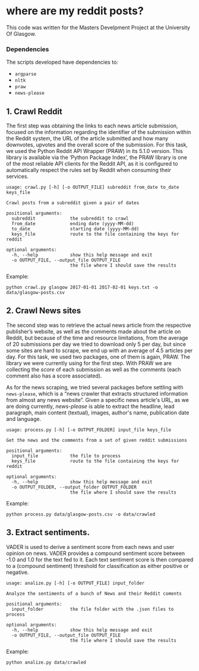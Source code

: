 # where are my reddit posts?  

This code was written for the Masters Develpment Project at the University Of Glasgow.

### Dependencies
The scripts developed have dependencies to:  

 - `argparse`
 - `nltk`
 - `praw`
 - `news-please`   

## 1. Crawl Reddit

The first step was obtaining the links to each news article submission, focused on the information regarding the identifier of the submission within the Reddit system, the URL of the article submitted and how many downvotes, upvotes and the overall score of the submission. For this task, we used the Python Reddit API Wrapper (PRAW) in its 5.1.0 version. This library is available via the ‘Python Package Index’, the PRAW library is one of the most reliable API clients for the Reddit API, as it is configured to automatically respect the rules set by Reddit when consuming their services.  

```
usage: crawl.py [-h] [-o OUTPUT_FILE] subreddit from_date to_date keys_file

Crawl posts from a subreddit given a pair of dates

positional arguments:
  subreddit             the subreddit to crawl
  from_date             ending date (yyyy-MM-dd)
  to_date               starting date (yyyy-MM-dd)
  keys_file             route to the file containing the keys for reddit

optional arguments:
  -h, --help            show this help message and exit
  -o OUTPUT_FILE, --output_file OUTPUT_FILE
                        the file where I should save the results
```

Example:  

```
python crawl.py glasgow 2017-01-01 2017-02-01 keys.txt -o data/glasgow-posts.csv
```

## 2. Crawl News sites
The second step was to retrieve the actual news article from the respective publisher’s website, as well as the comments made about the article on Reddit, but because of the time and resource limitations, from the average of 20 submissions per day we tried to download only 5 per day, but since some sites are hard to scrape, we end up with an average of 4.5 articles per day. For this task, we used two packages, one of them is again, PRAW. The library we were currently using for the first step. With PRAW we are collecting the *score* of each submission as well as the comments (each comment also has a score associated).  

As for the news scraping, we tried several packages before settling with `news-please`, which is a “news crawler that extracts structured information from almost any news website”. Given a specific news article's URL, as we are doing currently, *news-please* is able to extract the headline, lead paragraph, main content (textual), images, author's name, publication date and language.    

```
usage: process.py [-h] [-o OUTPUT_FOLDER] input_file keys_file

Get the news and the comments from a set of given reddit submissions

positional arguments:
  input_file            the file to process
  keys_file             route to the file containing the keys for reddit

optional arguments:
  -h, --help            show this help message and exit
  -o OUTPUT_FOLDER, --output_folder OUTPUT_FOLDER
                        the file where I should save the results
```

Example:  

```
python process.py data/glasgow-posts.csv -o data/crawled
```

## 3. Extract sentiments.   
VADER is used to derive a sentiment score from each news and user opinion on news. VADER provides a compound sentiment score between -1.0 and 1.0 for the text fed to it. Each text sentiment score is then compared to a (compound sentiment) threshold for classification as either positive or negative.   

```
usage: analize.py [-h] [-o OUTPUT_FILE] input_folder

Analyze the sentiments of a bunch of News and their Reddit coments

positional arguments:
  input_folder          the file folder with the .json files to process

optional arguments:
  -h, --help            show this help message and exit
  -o OUTPUT_FILE, --output_file OUTPUT_FILE
                        the file where I should save the results
```

Example:  

```
python analize.py data/crawled
```

